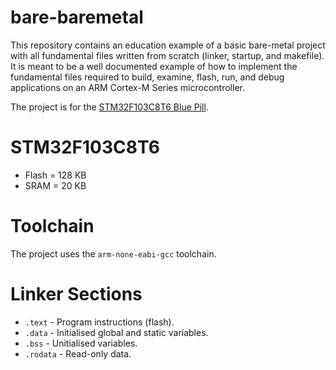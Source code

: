 # bare-baremetal

This repository contains an education example of a basic bare-metal project with all fundamental files written from scratch (linker, startup, and makefile).
It is meant to be a well documented example of how to implement the fundamental files required to build, examine, flash, run, and debug applications on an ARM Cortex-M Series microcontroller.

The project is for the [STM32F103C8T6 Blue Pill](https://stm32-base.org/boards/STM32F103C8T6-Blue-Pill.html).

# STM32F103C8T6
* Flash = 128 KB
* SRAM  = 20 KB
 
# Toolchain
The project uses the `arm-none-eabi-gcc` toolchain.

# Linker Sections
* `.text` - Program instructions (flash).
* `.data` - Initialised global and static variables.
* `.bss` - Unitialised variables.
* `.rodata` - Read-only data.
